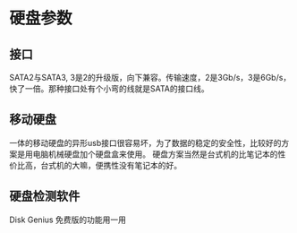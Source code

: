 # 硬盘参数

## 接口
SATA2与SATA3, 3是2的升级版，向下兼容。传输速度，2是3Gb/s，3是6Gb/s，快了一倍。那种接口处有个小弯的线就是SATA的接口线。

## 移动硬盘
一体的移动硬盘的异形usb接口很容易坏，为了数据的稳定的安全性，比较好的方案是用电脑机械硬盘加个硬盘盒来使用。 硬盘方案当然是台式机的比笔记本的性价比高，台式机的大嘛，便携性没有笔记本的好。

## 硬盘检测软件
Disk Genius 免费版的功能用一用